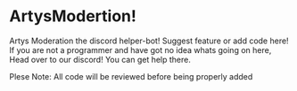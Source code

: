 # ArtysModertion!
Artys Moderation the discord helper-bot! Suggest feature or add code here! If you are not a programmer and have got no idea whats going on here, Head over to our discord! You can get help there. 

Plese Note: All code will be reviewed before being properly added
